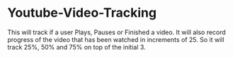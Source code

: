 # Youtube-Video-Tracking
This will track if a user Plays, Pauses or Finished a video. It will also record progress of the video that has been watched in increments of 25. So it will track 25%, 50% and 75% on top of the initial 3.
